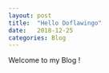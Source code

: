 ```yaml
---
layout: post
title:  "Hello Doflawingo"
date:   2018-12-25
categories: Blog
---
```



Welcome to my Blog !
